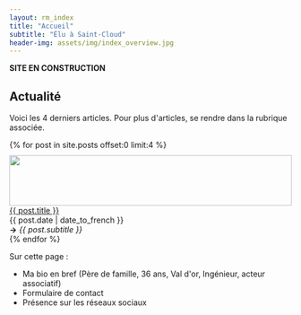 ```yaml
---
layout: rm_index
title: "Accueil"
subtitle: "Élu à Saint-Cloud"
header-img: assets/img/index_overview.jpg
---
```

**SITE EN CONSTRUCTION**

## Actualité
Voici les 4 derniers articles. Pour plus d'articles, se rendre dans la rubrique associée.

<div class="container" style="margin-top:10px; margin-bottom:10px;">
    {% for post in site.posts offset:0 limit:4 %}
        <div class="row" style="margin-top:10px;">
            <div class="col-5">
                <img src="{{ post.header-img }}" width="100%" height="90px" class="img-fluid rounded">
            </div>
            <div class="col-7">
                <a href="{{ post.url }}">{{ post.title }}</a><br>
                {{ post.date | date_to_french }}<br>
                <b>&rarr;</b> <i>{{ post.subtitle }}</i>
            </div>
        </div>
    {% endfor %}
</div>

Sur cette page :
* Ma bio en bref (Père de famille, 36 ans, Val d'or, Ingénieur, acteur associatif)
* Formulaire de contact
* Présence sur les réseaux sociaux


